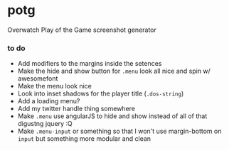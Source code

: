 # potg
Overwatch Play of the Game screenshot generator

### to do
* Add modifiers to the margins inside the setences
* Make the hide and show button for  `.menu` look all nice and spin w/ awesomefont
* Make the menu look nice
* Look into inset shadows for the player title (`.dos-string`)
* Add a loading menu?
* Add my twitter handle thing somewhere
* Make `.menu` use angularJS to hide and show instead of all of that digustng jquery :Q
* Make `.menu-input` or something so that I won't use margin-bottom on `input` but something more modular and clean
